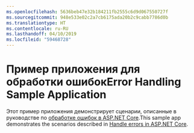 ```yaml
---
ms.openlocfilehash: 5636beb47e32b184211fb2555c6d9d067550727f
ms.sourcegitcommit: 948e533e02c2a7cb6175ada20b2c9cabb7786d0b
ms.translationtype: HT
ms.contentlocale: ru-RU
ms.lasthandoff: 04/10/2019
ms.locfileid: "59468728"
---
```

# <a name="error-handling-sample-application"></a><span data-ttu-id="f2f9e-101">Пример приложения для обработки ошибок</span><span class="sxs-lookup"><span data-stu-id="f2f9e-101">Error Handling Sample Application</span></span>

<span data-ttu-id="f2f9e-102">Этот пример приложения демонстрирует сценарии, описанные в руководстве по [обработке ошибок в ASP.NET Core](https://docs.microsoft.com/aspnet/core/fundamentals/error-handling).</span><span class="sxs-lookup"><span data-stu-id="f2f9e-102">This sample app demonstrates the scenarios described in [Handle errors in ASP.NET Core](https://docs.microsoft.com/aspnet/core/fundamentals/error-handling).</span></span>
